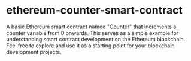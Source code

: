 # ethereum-counter-smart-contract
A basic Ethereum smart contract named "Counter" that increments a counter variable from 0 onwards. This serves as a simple example for understanding smart contract development on the Ethereum blockchain. Feel free to explore and use it as a starting point for your blockchain development projects.
